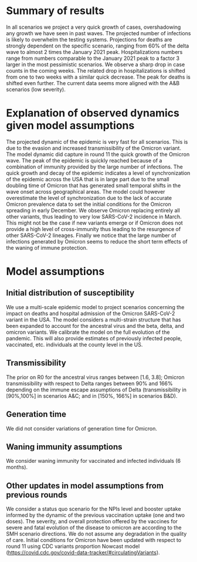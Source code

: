 # Summary of results
In all scenarios we project a very quick growth of cases, overshadowing any growth we have seen in past waves.  The projected number of infections is likely to overwhelm the testing systems. Projections for deaths are strongly dependent on the specific scenario, ranging from 60% of the delta wave to almost 2 times the January 2021 peak. Hospitalizations numbers range from numbers comparable to the January 2021 peak to a factor 3 larger in the most pessimistic scenarios. We observe a sharp drop in case counts in the coming weeks. The related drop in hospitalizations is shifted from one to two weeks with a similar quick decrease. The peak for deaths is shifted even further. The current data seems more aligned with the A&B scenarios (low severity). 

# Explanation of observed dynamics given model assumptions
The projected dynamic of the epidemic is very fast for all scenarios. This is due to the evasion and increased transmissibility of the Omicron variant. The model dynamic did capture in round 11 the quick growth of the Omicron wave. The peak of the epidemic is quickly reached because of a combination of immunity provided by the large number of infections. The quick growth and decay of the epidemic indicates a level of synchronization of the epidemic across the USA that is in large part due to the small doubling time of Omicron that has generated small temporal shifts in the wave onset across geographical areas. The model could however overestimate the level of synchronization due to the lack of accurate Omicron prevalence data to set the initial conditions for the Omicron spreading in early December. We observe Omicron replacing entirely all other variants, thus leading to very low SARS-CoV-2 incidence in March. This might not be the case if new variants emerge or if Omicron does not provide a high level of cross-immunity thus leading to the resurgence of other SARS-CoV-2 lineages. Finally we notice that the large number of infections generated by Omicron seems to reduce the short term effects of the waning of immune protection.

# Model assumptions
## Initial distribution of susceptibility
We use a multi-scale epidemic model to project scenarios concerning the impact on deaths and hospital admission of the Omicron SARS-CoV-2 variant in the USA. The model considers a multi-strain structure that has been expanded to account for the ancestral virus and the beta, delta, and omicron variants. We calibrate the model on the full evolution of the pandemic. This will also provide estimates of previously infected people, vaccinated, etc. individuals at the county level in the US. 

## Transmissibility
The prior on R0 for the ancestral virus ranges between [1.6, 3.8]; Omicron transmissibility with respect to Delta ranges between 90% and 166% depending on the immune escape assumptions of Delta (transmissibility in [90%,100%] in scenarios A&C; and in [150%, 166%] in scenarios B&D).

## Generation time
We did not consider variations of generation time for Omicron.

## Waning immunity assumptions
We consider waning immunity for vaccinated and infected individuals (6 months).

## Other updates in model assumptions from previous rounds
We consider a status quo scenario for the NPIs level and booster uptake informed by the dynamic of the previous vaccination uptake (one and two doses). The severity, and overall protection offered by the vaccines for severe and fatal evolution of the disease to omicron are according to the SMH scenario directions. We do not assume any degradation in the quality of care. Initial conditions for Omicron have been updated with respect to round 11 using CDC variants proportion Nowcast model (https://covid.cdc.gov/covid-data-tracker/#circulatingVariants).